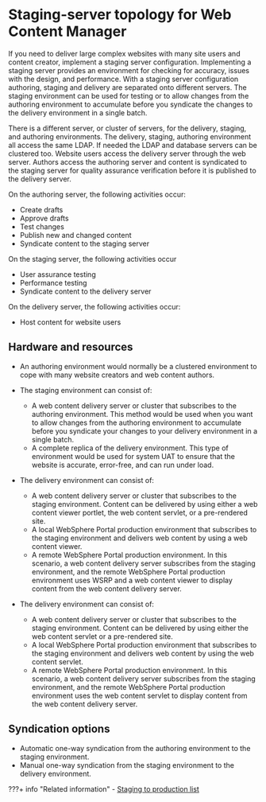 # Staging-server topology for Web Content Manager

If you need to deliver large complex websites with many site users and content creator, implement a staging server configuration. Implementing a staging server provides an environment for checking for accuracy, issues with the design, and performance. With a staging server configuration authoring, staging and delivery are separated onto different servers. The staging environment can be used for testing or to allow changes from the authoring environment to accumulate before you syndicate the changes to the delivery environment in a single batch.

There is a different server, or cluster of servers, for the delivery, staging, and authoring environments. The delivery, staging, authoring environment all access the same LDAP. If needed the LDAP and database servers can be clustered too. Website users access the delivery server through the web server. Authors access the authoring server and content is syndicated to the staging server for quality assurance verification before it is published to the delivery server.

On the authoring server, the following activities occur:

-   Create drafts
-   Approve drafts
-   Test changes
-   Publish new and changed content
-   Syndicate content to the staging server

On the staging server, the following activities occur

-   User assurance testing
-   Performance testing
-   Syndicate content to the delivery server

On the delivery server, the following activities occur:

-   Host content for website users

## Hardware and resources

-   An authoring environment would normally be a clustered environment to cope with many website creators and web content authors.
-   The staging environment can consist of:
    -   A web content delivery server or cluster that subscribes to the authoring environment. This method would be used when you want to allow changes from the authoring environment to accumulate before you syndicate your changes to your delivery environment in a single batch.
    -   A complete replica of the delivery environment. This type of environment would be used for system UAT to ensure that the website is accurate, error-free, and can run under load.

-   The delivery environment can consist of:
    -   A web content delivery server or cluster that subscribes to the staging environment. Content can be delivered by using either a web content viewer portlet, the web content servlet, or a pre-rendered site.
    -   A local WebSphere Portal production environment that subscribes to the staging environment and delivers web content by using a web content viewer.
    -   A remote WebSphere Portal production environment. In this scenario, a web content delivery server subscribes from the staging environment, and the remote WebSphere Portal production environment uses WSRP and a web content viewer to display content from the web content delivery server.

-   The delivery environment can consist of:
    -   A web content delivery server or cluster that subscribes to the staging environment. Content can be delivered by using either the web content servlet or a pre-rendered site.
    -   A local WebSphere Portal production environment that subscribes to the staging environment and delivers web content by using the web content servlet.
    -   A remote WebSphere Portal production environment. In this scenario, a web content delivery server subscribes from the staging environment, and the remote WebSphere Portal production environment uses the web content servlet to display content from the web content delivery server.

## Syndication options

-   Automatic one-way syndication from the authoring environment to the staging environment.
-   Manual one-way syndication from the staging environment to the delivery environment.

???+ info "Related information"
    - [Staging to production list](../../../../../deployment/manage/staging_to_production/overview_of_staging_to_prod/dep_stage_check.md)

